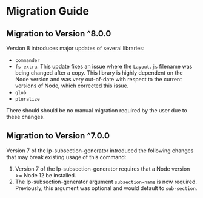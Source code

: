 # Migration Guide

## Migration to Version ^8.0.0
Version 8 introduces major updates of several libraries:
- `commander`
- `fs-extra`. This update fixes an issue where the `Layout.js` filename was being changed after a copy. This library is highly dependent on the Node version and was very out-of-date with respect to the current versions of Node, which  corrected this issue.
- `glob`
- `pluralize`

There should should be no manual migration required by the user due to these changes.

## Migration to Version ^7.0.0
Version 7 of the lp-subsection-generator introduced the following changes that may break existing usage of this command:
1. Version 7 of the lp-subsection-generator requires that a Node version >= Node 12 be installed.
1. The lp-subsection-generator argument `subsection-name` is now required. Previously, this argument was optional and would default to `sub-section`.


